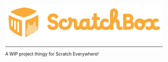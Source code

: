 <p align="center">
    <img alt="ScratchBox" src="public/scratchbox-logo-full.svg">
</p>

---

A WIP project thingy for Scratch Everywhere!
